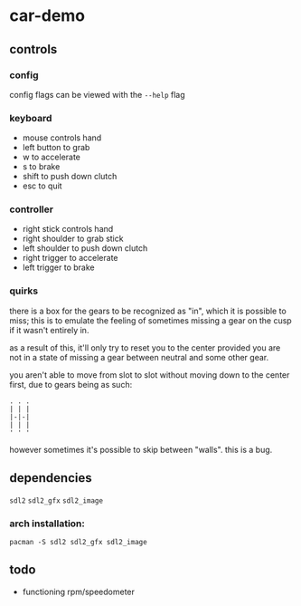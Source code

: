 # car-demo

## controls

### config

config flags can be viewed with the `--help` flag

### keyboard

- mouse controls hand
- left button to grab
- w to accelerate
- s to brake
- shift to push down clutch
- esc to quit

### controller

- right stick controls hand
- right shoulder to grab stick
- left shoulder to push down clutch
- right trigger to accelerate
- left trigger to brake

### quirks

there is a box for the gears to be recognized as "in", which it is possible to miss; this is to emulate the feeling of sometimes missing a gear on the cusp if it wasn't entirely in.

as a result of this, it'll only try to reset you to the center provided you are not in a state of missing a gear between neutral and some other gear.

you aren't able to move from slot to slot without moving down to the center first, due to gears being as such:
```
. . .
| | |
|-|-|
| | |
' ' '
```

however sometimes it's possible to skip between "walls". this is a bug.

## dependencies

`sdl2`
`sdl2_gfx`
`sdl2_image`

### arch installation:

`pacman -S sdl2 sdl2_gfx sdl2_image`

## todo

- functioning rpm/speedometer
